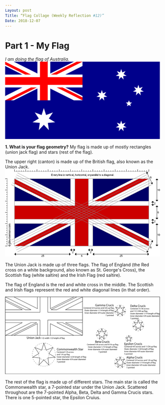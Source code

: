 ```yaml
---
Layout: post
Title: “Flag Collage (Weekly Reflection #12)”
Date: 2018-12-07
---
```


# Part 1 - My Flag
*I am doing the flag of Australia.*
![Flag of Australia](/img/Flag_of_Australia.svg)

**1. What is your flag geometry?**
My flag is made up of mostly rectangles (union jack flag) and stars (rest of the flag).

The upper right (canton) is made up of the British flag, also known as the Union Jack.
![Union Jack](/img/uk1.png)

The Union Jack is made up of three flags. The flag of England (the Red cross on a white background, also known as St. George's Cross), the Scottish flag (white saltire) and the Irish Flag (red saltire). 

The flag of England is the red and white cross in the middle. The Scottish and Irish flags represent the red and white diagonal lines (in that order).

![Australian Flag Black and White Diagram](/img/aus2.png)

The rest of the flag is made up of different stars. The main star is called the Commonwealth star, a 7-pointed star under the Union Jack. Scattered throughout are the 7-pointed Alpha, Beta, Delta and Gamma Crucis stars. There is one 5-pointed star, the Epsilon Cruius.

